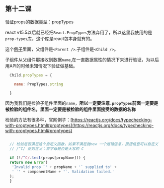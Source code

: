 ## 第十二课

验证props的数据类型：propTypes

react v15.5以后就已经把``React.PropTypes``方法弃用了，所以这里我使用的是``prop-types``库，这个库是react包本身就有的。

这个[例子](https://github.com/daoyi7/r/blob/master/src/study/study-12/study-12.js)里面，父组件是``<Parent />``.子组件是``<Child />``。

子组件从父组件那接收到数据``name``,在一直数据属性的情况下来进行验证，为以后用API的时候未知情况下验证做基础。

```javascript
  Child.propTypes = {

    name: PropTypes.string

  }
```

因为我我们是检验子组件里面的``name``，**所以一定要注意``.propTypes``前面一定要是被检验的组件名，里面一定要是被检验的组件里面接受的数据的名称**

检验的方法有很多种，官网例子：[https://reactjs.org/docs/typechecking-with-proptypes.html#proptypes](https://reactjs.org/docs/typechecking-with-proptypes.html#proptypes)

```javascript

  // 检验是否满足这个自定义函数，如果不满足就new 一个报错信息，报错信息可以自定义
  // /^C/ 正则含义：首字母是否是大写的 C

  if (!/^C/.test(props[propName])) {
  return new Error(
   'Invalid prop `' + propName + '` supplied to' +
   ' `' + componentName + '`. Validation failed.'
  );
  }

```

